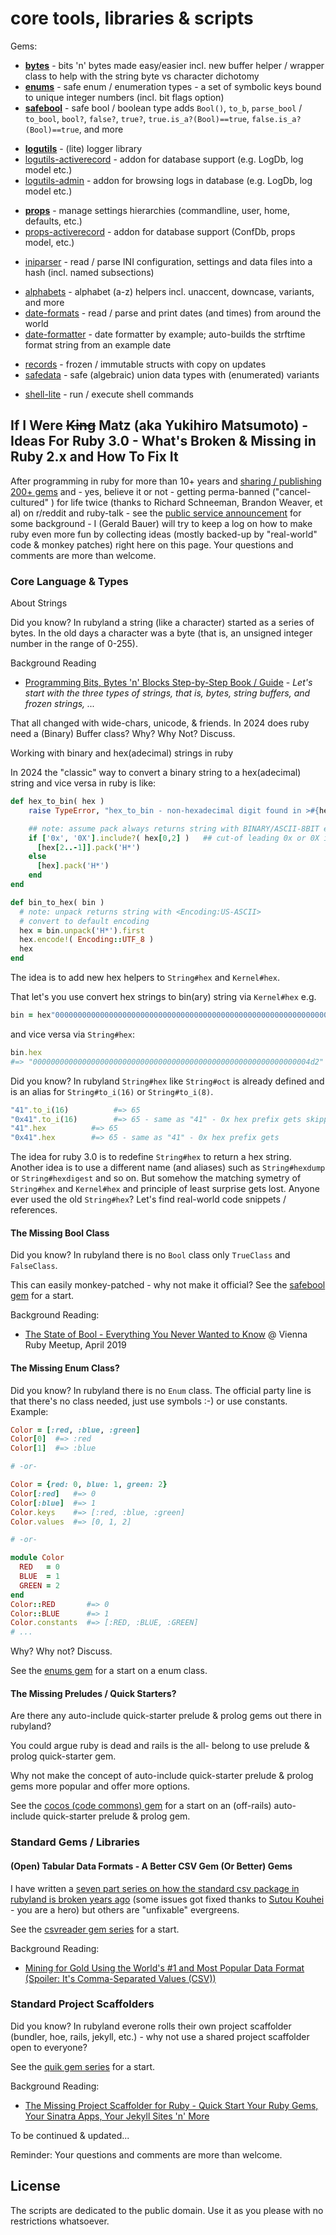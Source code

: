 # core tools, libraries & scripts

Gems:

- [**bytes**](bytes) - bits 'n' bytes made easy/easier incl. new buffer helper / wrapper class to help with the string byte vs character dichotomy
- [**enums**](enums) - safe enum / enumeration types - a set of symbolic keys bound to unique integer numbers (incl. bit flags option)
- [**safebool**](safebool) - safe bool / boolean type adds `Bool()`, `to_b`, `parse_bool` / `to_bool`, `bool?`, `false?`, `true?`, `true.is_a?(Bool)==true`, `false.is_a?(Bool)==true`, and more


<!-- break -->


- [**logutils**](logutils)  - (lite) logger library
- [logutils-activerecord](logutils-activerecord) - addon for database support (e.g. LogDb, log model etc.)
- [logutils-admin](logutils-admin) - addon for browsing logs in database (e.g. LogDb, log model etc.)


<!-- break -->
- [**props**](props)  - manage settings hierarchies (commandline, user, home, defaults, etc.)
- [props-activerecord](props-activerecord) - addon for database support (ConfDb, props model, etc.)


<!-- break -->
- [iniparser](iniparser) - read / parse INI configuration, settings and data files into a hash (incl. named subsections)

<!-- break -->
- [alphabets](alphabets) - alphabet (a-z) helpers incl. unaccent, downcase, variants, and more
- [date-formats](date-formats) - read / parse and print dates (and times) from around the world
- [date-formatter](date-formatter) - date formatter by example; auto-builds the strftime format string from an example date


<!-- break -->
- [records](records) -  frozen / immutable structs with copy on updates
- [safedata](safedata) - safe (algebraic) union data types with (enumerated) variants



<!-- break -->
- [shell-lite](shell-lite) - run / execute shell commands




## If I Were ~~King~~ Matz (aka Yukihiro Matsumoto) - Ideas For Ruby 3.0   - What's Broken & Missing in Ruby 2.x and How To Fix It

After programming in ruby for more than 10+ years and [sharing / publishing 200+ gems](https://rubygems.org/profiles/geraldbauer)
and - yes, believe it or not - getting perma-banned ("cancel-cultured" ) for life twice (thanks to Richard Schneeman, Brandon Weaver, et al)
on r/reddit and ruby-talk - see the [public service announcement](https://old.reddit.com/r/planetruby/comments/swzz2h/public_service_announcement_this_reddit_here_is/) for some background  -
I (Gerald Bauer) will try to keep a log on how to make
ruby even more fun by collecting ideas  (mostly backed-up by "real-world" code & monkey patches) right here on this page.   Your questions and comments are more than welcome.


### Core Language & Types

About Strings

Did you know? In rubyland a string (like a character) started
as a series of bytes. In the old days a character was a byte (that is, an unsigned integer number in the range of 0-255).

Background Reading
-  [Programming Bits, Bytes 'n' Blocks Step-by-Step Book / Guide](bytes) -
   _Let's start with the three types of strings, that is, bytes, string buffers, and frozen strings, ..._


That all changed with wide-chars, unicode, & friends.
In 2024 does ruby need a (Binary) Buffer class?
Why? Why Not? Discuss.


Working with binary and hex(adecimal) strings in ruby

In 2024 the "classic" way
to convert a binary string to a hex(adecimal) string
and vice versa in ruby is like:

``` ruby
def hex_to_bin( hex )
    raise TypeError, "hex_to_bin - non-hexadecimal digit found in >#{hex}<" unless hex =~ /\A(?:0x)?[0-9a-f]*\z/i

    ## note: assume pack always returns string with BINARY/ASCII-8BIT encoding!!!
    if ['0x', '0X'].include?( hex[0,2] )   ## cut-of leading 0x or 0X if present
      [hex[2..-1]].pack('H*')
    else
      [hex].pack('H*')
    end
end

def bin_to_hex( bin )
  # note: unpack returns string with <Encoding:US-ASCII>
  # convert to default encoding
  hex = bin.unpack('H*').first
  hex.encode!( Encoding::UTF_8 )
  hex
end
```

The idea is to add new hex helpers to `String#hex` and `Kernel#hex`.

That let's you use convert hex strings to bin(ary) string via `Kernel#hex`
e.g.

``` ruby
bin = hex"00000000000000000000000000000000000000000000000000000000000004d2"
```

and vice versa via `String#hex`:

``` ruby
bin.hex
#=> "00000000000000000000000000000000000000000000000000000000000004d2"
```


Did you know? In rubyland `String#hex`  like `String#oct`
is already defined
and is an alias for `String#to_i(16)`  or `String#to_i(8)`.

``` ruby
"41".to_i(16)          #=> 65
"0x41".to_i(16)        #=> 65 - same as "41" - 0x hex prefix gets skipped
"41".hex          #=> 65
"0x41".hex        #=> 65 - same as "41" - 0x hex prefix gets
```

The idea for ruby 3.0 is to redefine `String#hex`  to return a hex string.
Another idea is to use a different name (and aliases)
such as `String#hexdump` or `String#hexdigest` and so on.
But somehow the matching symetry  of `String#hex` and `Kernel#hex`
and principle of least surprise gets lost.
Anyone ever used the old `String#hex`?  Let's find real-world code snippets / references.




#### The Missing Bool Class

Did you know? In rubyland there is no `Bool` class only `TrueClass` and `FalseClass`.

This can easily monkey-patched - why not make it official?
See the [safebool gem](safebool) for a start.

Background Reading:
-  [The State of Bool - Everything You Never Wanted to Know](https://github.com/geraldb/talks/blob/master/bool.md) @ Vienna Ruby Meetup, April 2019


#### The Missing Enum Class?

Did you know? In rubyland there is no `Enum` class.
The official party line is that
there's no class needed, just use symbols :-) or use constants. Example:

``` ruby
Color = [:red, :blue, :green]
Color[0]  #=> :red
Color[1]  #=> :blue

# -or-

Color = {red: 0, blue: 1, green: 2}
Color[:red]   #=> 0
Color[:blue]  #=> 1
Color.keys    #=> [:red, :blue, :green]
Color.values  #=> [0, 1, 2]

# -or-

module Color
  RED   = 0
  BLUE  = 1
  GREEN = 2
end
Color::RED       #=> 0
Color::BLUE      #=> 1
Color.constants  #=> [:RED, :BLUE, :GREEN]
# ...
```

Why? Why not? Discuss.


See the [enums gem](enums) for a start on a enum class.



#### The Missing Preludes / Quick Starters?

Are there any auto-include quick-starter prelude & prolog gems
out there in rubyland?


You could argue ruby is dead and rails is the all-  belong to use prelude & prolog quick-starter gem.

Why not make the concept of
auto-include quick-starter prelude & prolog gems
more popular and offer more options.


See the [cocos (code commons) gem](https://github.com/rubycocos/cocos) for a start on an (off-rails)
auto-include quick-starter prelude & prolog gem.




### Standard Gems / Libraries

#### (Open) Tabular Data Formats - A Better CSV Gem (Or Better) Gems

I have written a [seven part series on how the standard csv package
in rubyland is broken years ago](https://github.com/rubycocos/csvreader/tree/master/docs) (some issues got fixed thanks to [Sutou Kouhei](https://github.com/kou) - you are a hero)
but others are "unfixable" evergreens.

See the [csvreader gem series](https://github.com/rubycocos/csvreader) for a start.


Background Reading:
- [Mining for Gold Using the World's #1 and Most Popular Data Format (Spoiler: It's Comma-Separated Values (CSV))](https://github.com/geraldb/talks/blob/master/csv.md)


### Standard Project Scaffolders

Did you know?  In rubyland everone rolls their own project scaffolder (bundler, hoe, rails, jekyll, etc.)  -  why not use a shared project scaffolder open to everyone?


See the [quik gem series](https://github.com/quikstart) for a start.


Background Reading:
- [The Missing Project Scaffolder for Ruby - Quick Start Your Ruby Gems, Your Sinatra Apps, Your Jekyll Sites 'n' More](https://github.com/geraldb/talks/blob/master/quik.md)



<!--
### Miscellaneous
-->


To be continued & updated...


Reminder:   Your questions and comments are more than welcome.





## License

The scripts are dedicated to the public domain.
Use it as you please with no restrictions whatsoever.

